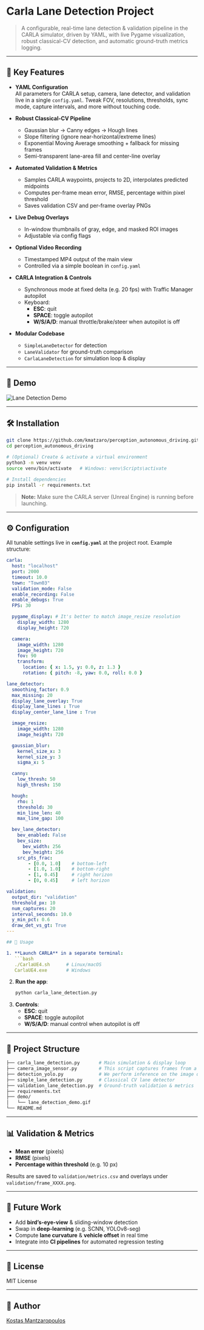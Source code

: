 # Carla Lane Detection Project

> A configurable, real-time lane detection & validation pipeline in the CARLA simulator, driven by YAML, with live Pygame visualization, robust classical-CV detection, and automatic ground-truth metrics logging.

---

## 🚀 Key Features

- **YAML Configuration**  
  All parameters for CARLA setup, camera, lane detector, and validation live in a single `config.yaml`. Tweak FOV, resolutions, thresholds, sync mode, capture intervals, and more without touching code.

- **Robust Classical-CV Pipeline**  
  - Gaussian blur → Canny edges → Hough lines  
  - Slope filtering (ignore near-horizontal/extreme lines)  
  - Exponential Moving Average smoothing + fallback for missing frames  
  - Semi-transparent lane-area fill and center-line overlay  

- **Automated Validation & Metrics**  
  - Samples CARLA waypoints, projects to 2D, interpolates predicted midpoints  
  - Computes per-frame mean error, RMSE, percentage within pixel threshold  
  - Saves validation CSV and per-frame overlay PNGs  

- **Live Debug Overlays**  
  - In-window thumbnails of gray, edge, and masked ROI images  
  - Adjustable via config flags  

- **Optional Video Recording**  
  - Timestamped MP4 output of the main view  
  - Controlled via a simple boolean in `config.yaml`

- **CARLA Integration & Controls**  
  - Synchronous mode at fixed delta (e.g. 20 fps) with Traffic Manager autopilot  
  - Keyboard:  
    - **ESC**: quit  
    - **SPACE**: toggle autopilot  
    - **W/S/A/D**: manual throttle/brake/steer when autopilot is off  

- **Modular Codebase**  
  - `SimpleLaneDetector` for detection  
  - `LaneValidator` for ground-truth comparison  
  - `CarlaLaneDetection` for simulation loop & display  

---

## 📸 Demo

![Lane Detection Demo](perception_ad/demo/lane_detection_demo.gif)

---

## 🛠️ Installation

```bash
git clone https://github.com/kmatzaro/perception_autonomous_driving.git
cd perception_autonomous_driving

# (Optional) Create & activate a virtual environment
python3 -m venv venv
source venv/bin/activate   # Windows: venv\Scripts\activate

# Install dependencies
pip install -r requirements.txt
```

> **Note:** Make sure the CARLA server (Unreal Engine) is running before launching.

---

## ⚙️ Configuration

All tunable settings live in **`config.yaml`** at the project root. Example structure:

```yaml
carla:
  host: "localhost"
  port: 2000
  timeout: 10.0
  town: "Town03"
  validation_mode: False
  enable_recording: False
  enable_debugs: True
  FPS: 30

  pygame_display: # It's better to match image_resize resolution
    display_width: 1280 
    display_height: 720

  camera:
    image_width: 1280
    image_height: 720
    fov: 90
    transform:
      location: { x: 1.5, y: 0.0, z: 1.3 }
      rotation: { pitch: -8, yaw: 0.0, roll: 0.0 }

lane_detector:
  smoothing_factor: 0.9
  max_missing: 20
  display_lane_overlay: True
  display_lane_lines : True
  display_center_lane_line : True

  image_resize:
    image_width: 1280
    image_height: 720

  gaussian_blur:
    kernel_size_x: 3
    kernel_size_y: 3
    sigma_x: 5

  canny:
    low_thresh: 50
    high_thresh: 150

  hough: 
    rho: 1
    threshold: 30
    min_line_len: 40
    max_line_gap: 100

  bev_lane_detector:
    bev_enabled: False
    bev_size:
      bev_width: 256
      bev_height: 256
    src_pts_frac:
        - [0.0, 1.0]    # bottom-left
        - [1.0, 1.0]    # bottom-right
        - [1, 0.45]     # right horizon
        - [0, 0.45]     # left horizon

validation:
  output_dir: "validation"
  threshold_px: 10
  num_captures: 20
  interval_seconds: 10.0
  y_min_pct: 0.6
  draw_det_vs_gt: True
---

## 🚀 Usage

1. **Launch CARLA** in a separate terminal:  
   ```bash
   ./CarlaUE4.sh      # Linux/macOS
   CarlaUE4.exe       # Windows
   ```
2. **Run the app**:  
   ```bash
   python carla_lane_detection.py
   ```
3. **Controls**:  
   - **ESC**: quit  
   - **SPACE**: toggle autopilot  
   - **W/S/A/D**: manual control when autopilot is off  

---

## 📂 Project Structure

```bash
├── carla_lane_detection.py       # Main simulation & display loop
├── camera_image_sensor.py        # This script captures frames from a drive storing them fo future processes
├── detection_yolo.py             # We perform inference on the image data from carla using YOLO
├── simple_lane_detection.py      # Classical CV lane detector
├── validation_lane_detection.py  # Ground-truth validation & metrics
├── requirements.txt
├── demo/
│   └── lane_detection_demo.gif
└── README.md              
```

---

## 📊 Validation & Metrics

- **Mean error** (pixels)  
- **RMSE** (pixels)  
- **Percentage within threshold** (e.g. 10 px)  

Results are saved to `validation/metrics.csv` and overlays under `validation/frame_XXXX.png`.

---

## 🔄 Future Work

- Add **bird’s-eye-view** & sliding-window detection  
- Swap in **deep-learning** (e.g. SCNN, YOLOv8-seg)  
- Compute **lane curvature** & **vehicle offset** in real time  
- Integrate into **CI pipelines** for automated regression testing  

---

## 📜 License

MIT License

---

## 👤 Author

[Kostas Mantzaropoulos](https://github.com/kmatzaro)
